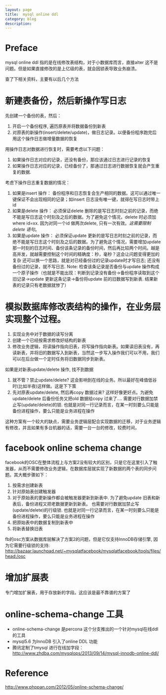 ```yaml
---
layout: page
title:	mysql online ddl
category: blog
description: 
---
```

# Preface
mysql online ddl 指的是在线修改表结构，对于小数据库而言，直接alter 这不是问题。但是如果直接修改的是上亿级的表，就会因锁表导致业务崩溃。

查了下相关资料，主要有以后几个方法

# 新建表备份，然后新操作写日志
先创建一个备份的表，然后：
1. 开启一个备份程序, 遍历原表并将数据备份到新表
2. 对原表的新操作(insert/delete/update)，做日志记录。以便备份程序跑完后用这个操作日志做增量数据的恢复

用操作日志对数据进行恢复时，需要考虑以下问题：

1. 如果操作日志对应的记录，还没有备份，那应该通过日志进行记录的恢复
2. 如果操作日志对应的记录，已经备份了，那通过日志进行数据恢复就会产生重复的数据.

考虑下操作日志重复数据的情况：

1. 如果是insert 操作：
	备份程序和日志恢复会生产相同的数据。这可以通过唯一键保证不会出现相同的记录；如insert 日志没有唯一键，就得在写日志时带上id
2. 如果是delete 操作：
	必须保证delete 删除的是写日志时刻之前的记录，而绝不能是写日志这个时刻及之后的数据。为了避免这个情况，delete 时必须加where id=xx. 因为对同一个id 做两次delete, 只有一次有效。*这需要限制delete 语句*。
3. 如果是update 操作：
	必须保证update 更新的是写日志时刻之前的记录，而绝不能是写日志这个时刻及之后的数据。为了避免这个情况，需要增加update 那一时刻的日志时间、备份该条记录的备份时间，然后再比较两个时间。越是高并发，就越需要控制这个时间的精确度：秒，毫秒？这会让问题变得更加的复杂
	还可以换一个思路，就是对已经备份过的记录update时才写日志; 还没有备份过的记录，就不写日志. Note: 检查该条记录是否备份与update 操作构成一个原子操作（也就是不能出现：判断到记录没有备份->备份程序读取到这个旧记录->update 更新这条记录->备份将update 前的旧数据写到新表. 结果新表的记录只有老数据就惨了）

# 模拟数据库修改表结构的操作，在业务层实现整个过程。

1. 实现业务中对于数据的读写分离
2. 创建一个已经按需求修改好结构的新表
2. 修改业务逻辑，将读操作指向旧表，将写操作指向新表。如果读旧表没有，再读新表，并将旧的数据写入到新表，当然这一步写入操作我们可以不用，我们可以在后台做一个定时任务将旧数据同步到新表。

如果是对新表update/delete 操作, 找不到数据

1. 就不管？禁止update/delete? 这会影响到在线的业务。所以最好在峰值低谷时(比如半夜)这样做。这是下下策
2. 先对原表update/delete, 然后再copy 数据过来? 这样好像更好点。为避免update/delete 后备份任务又把old 数据给copy 过来了.... 
需要对行数据加禁止写(update/delete)的锁. 也就是对同一行记录而言，在某一时刻要么只能是备份进程操作，要么只能是业务进程在操作

这种方案有一个较大的缺点，需要业务逻辑层配合实现数据的迁移，对于业务逻辑有修改，并且如果有多台机器的话，需要一台一台的修改，较费时间，

# facebook online schema change
facebook的OSC在整体流程上与方案2没有较大的区别，只是它在这里引入了触发器，从而不需要修改业务逻辑，在数据库层就实现了新数据的两个表的同步问题。其大概步骤如下：

1. 按需求创建新表
2. 针对原始表创建触发器
3. 对于原始表的更新操作都会被触发器更新到新表中. 为了避免update 旧表和新表后，备份进程又把老数据更新到新表。
也需要对行数据加禁止写(update/delete)的行级锁. 也就是对同一行记录而言，在某一时刻要么只能是备份进程操作，要么只能是业务进程在操作
4. 把原始表中的数据复制到新表中
5. 将新表替换旧表

fb的osc方案从数据库层解决了方案2的问题，但是它仅支持InnoDB存储引擎, 因为它需要行级锁的支持:
http://bazaar.launchpad.net/~mysqlatfacebook/mysqlatfacebook/tools/files/head:/osc

# 增加扩展表
专门增加扩展表，用于存放新的字段。这应该是最不靠谱的方案了

# online-schema-change 工具
- online-schema-change 是percona 这个分支推出的一个针对mysql在线ddl的工具
- mysql5.6 为InnoDB 引入了online DDL 功能
- 腾讯定制了tmysql 进行在线加字段： http://www.zhdba.com/mysqlops/2013/09/14/mysql-innodb-online-ddl/

# Reference
http://www.phppan.com/2012/05/online-schema-change/

